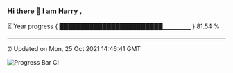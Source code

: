 ### Hi there 👋 I am Harry , 

⏳ Year progress { ████████████████████████▁▁▁▁▁▁ } 81.54 %

---

⏰ Updated on Mon, 25 Oct 2021 14:46:41 GMT

![Progress Bar CI](https://github.com/duykhang68/duykhang68/workflows/Progress%20Bar%20CI/badge.svg)
